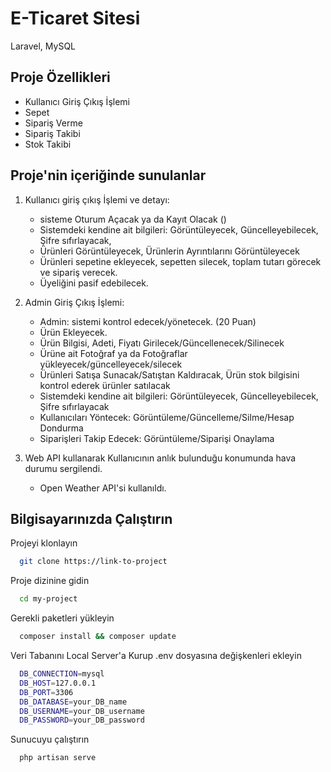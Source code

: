 
# E-Ticaret Sitesi

Laravel, MySQL 



## Proje Özellikleri

- Kullanıcı Giriş Çıkış İşlemi
- Sepet
- Sipariş Verme
- Sipariş Takibi
- Stok Takibi

  
## Proje'nin içeriğinde sunulanlar
1. Kullanıcı giriş çıkış İşlemi ve detayı:
     - sisteme Oturum Açacak ya da Kayıt Olacak ()
     - Sistemdeki kendine ait bilgileri: Görüntüleyecek, Güncelleyebilecek, Şifre sıfırlayacak,
     - Ürünleri Görüntüleyecek, Ürünlerin Ayrıntılarını Görüntüleyecek
     - Ürünleri sepetine ekleyecek, sepetten silecek, toplam tutarı görecek ve sipariş verecek.
     - Üyeliğini pasif edebilecek.

2. Admin Giriş Çıkış İşlemi:
    - Admin: sistemi kontrol edecek/yönetecek. (20 Puan)
    - Ürün Ekleyecek.
    - Ürün Bilgisi, Adeti, Fiyatı Girilecek/Güncellenecek/Silinecek
    - Ürüne ait Fotoğraf ya da Fotoğraflar yükleyecek/güncelleyecek/silecek
    - Ürünleri Satışa Sunacak/Satıştan Kaldıracak, Ürün stok bilgisini kontrol ederek ürünler satılacak
    - Sistemdeki kendine ait bilgileri: Görüntüleyecek, Güncelleyebilecek, Şifre sıfırlayacak
    - Kullanıcıları Yöntecek: Görüntüleme/Güncelleme/Silme/Hesap Dondurma
    - Siparişleri Takip Edecek: Görüntüleme/Siparişi Onaylama
3. Web API kullanarak Kullanıcının anlık bulunduğu konumunda hava durumu sergilendi.
    - Open Weather API'si kullanıldı.
  

## Bilgisayarınızda Çalıştırın

Projeyi klonlayın

```bash
  git clone https://link-to-project
```

Proje dizinine gidin

```bash
  cd my-project
```

Gerekli paketleri yükleyin

```bash
  composer install && composer update
```
Veri Tabanını Local Server'a Kurup .env dosyasına değişkenleri ekleyin

```bash
  DB_CONNECTION=mysql
  DB_HOST=127.0.0.1
  DB_PORT=3306
  DB_DATABASE=your_DB_name
  DB_USERNAME=your_DB_username
  DB_PASSWORD=your_DB_password
```


Sunucuyu çalıştırın

```bash
  php artisan serve
```

  